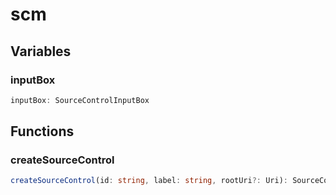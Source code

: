 # scm

## Variables

### inputBox

```typescript
inputBox: SourceControlInputBox
```

## Functions

### createSourceControl

```typescript
createSourceControl(id: string, label: string, rootUri?: Uri): SourceControl
```

